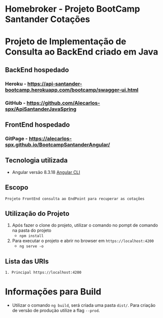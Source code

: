 # Homebroker - Projeto BootCamp Santander Cotações 

# Projeto de Implementação de Consulta ao BackEnd criado em Java

## BackEnd hospedado 
### Heroku  - https://api-santander-bootcamp.herokuapp.com/bootcamp/swagger-ui.html
### GitHub  - https://github.com/Alecarlos-spx/ApiSantanderJavaSpring
## FrontEnd hospedado 
### GitPage - https://alecarlos-spx.github.io/BootcampSantanderAngular/

## Tecnologia utilizada 

- Angular versão 8.3.18 [Angular CLI](https://github.com/angular/angular-cli)

## Escopo
	Projeto FrontEnd consulta ao EndPoint para recuperar as cotações

## Utilização do Projeto
1. Após fazer o clone do projeto, utilizar o comando no pompt de comando na pasta do projeto 
    - `npm install`
2. Para executar o projeto e abrir no browser em `https://localhost:4200`
    - `ng serve -o`  

	
## Lista das URIs
	1. Principal https://localhost:4200 
	
# Informações para Build
  - Utilizar o comando `ng build`, será criada uma pasta `dist/`. Para criação de versão de produção utilize a flag `--prod`.
